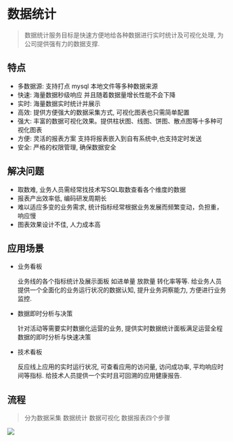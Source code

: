 # 数据统计

> 数据统计服务目标是快速方便地给各种数据进行实时统计及可视化处理, 为公司提供强有力的数据支撑.

## 特点

- 多数据源: 支持打点 mysql 本地文件等多种数据来源
- 快速:  海量数据秒级响应 并且随着数据量增长性能不会下降
- 实时: 海量数据实时统计并展示 
- 高效: 提供方便强大的数据采集方式, 可视化图表也只需简单配置
- 强大: 丰富的数据可视化效果。提供柱状图、线图、饼图、散点图等十多种可视化图表
- 方便: 灵活的报表方案 支持将报表嵌入到自有系统中,也支持定时发送
- 安全: 严格的权限管理, 确保数据安全

## 解决问题

- 取数难, 业务人员需经常找技术写SQL取数查看各个维度的数据
- 报表产出效率低, 编码研发周期长
- 难以适应多变的业务需求, 统计指标经常根据业务发展而频繁变动，负担重，响应慢
- 图表效果设计不佳, 人力成本高

## 应用场景

- 业务看板

  业务线的各个指标统计及展示面板 如进单量 放款量 转化率等等. 给业务人员提供一个全面化的业务运行状况的数据认知, 提升业务洞察能力, 方便进行业务监控.

- 数据即时分析与决策

  针对活动等需要实时数据化运营的业务, 提供实时数据统计面板满足运营全程数据的即时分析与快速决策

- 技术看板

  反应线上应用的实时运行状况, 可查看应用的访问量, 访问成功率, 平均响应时间等指标. 给技术人员提供一个实时且可回溯的应用健康报告.

## 流程

> 分为数据采集 数据统计 数据可视化 数据报表四个步骤

![](http://www.processon.com/chart_image/5953b0d1e4b04e84184c9754.png)